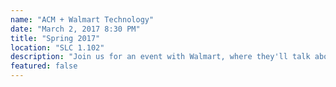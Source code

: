 ```yaml
---
name: "ACM + Walmart Technology"
date: "March 2, 2017 8:30 PM"
title: "Spring 2017"
location: "SLC 1.102"
description: "Join us for an event with Walmart, where they'll talk about the technical challenges involved in retail and E-commerce, how they solve those problems, and how they bridge the gap between physical and online retail."
featured: false
---
```

